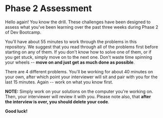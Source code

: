 Phase 2 Assessment
==================

Hello again! You know the drill.  These challenges have been designed to assess what you've been learning over the past three weeks during Phase 2 of Dev Bootcamp.

You'll have about 55 minutes to work through the problems in this repository. We suggest that you read through all of the problems first before starting on any of them. If you don't know how to solve one of them, or if you get stuck, simply move on to the next one. Don't waste time spinning your wheels -- **move on and just get as much done as possible**.

There are 4 different problems. You'll be working for about 40 minutes on your own, after which point your interviewer will sit and pair with you for the last 15 minutes. Again -- work on what you know first.

**NOTE:** Simply work on your solutions on the computer you're working on. Then, your interviewer will review it with you. Please note also, that **after the interview is over, you should delete your code**.

**Good luck!**

